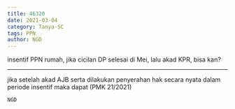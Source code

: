 ```yaml
---
title: 46320
date: 2021-03-04
category: Tanya-SC
tags: PPN
author: NGD
---
```


insentif PPN rumah, jika cicilan DP selesai di Mei, lalu akad KPR, bisa kan?

---

jika setelah akad AJB serta dilakukan penyerahan hak secara nyata dalam periode insentif maka dapat (PMK 21/2021)

`NGD`
